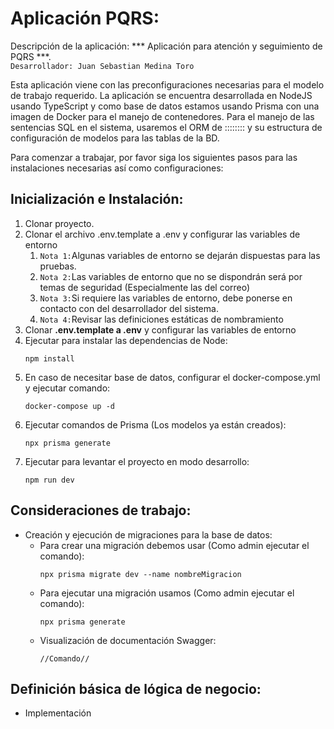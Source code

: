 
# Aplicación PQRS:

Descripción de la aplicación: *** Aplicación para atención y seguimiento de PQRS ***.\
``Desarrollador: Juan Sebastian Medina Toro``

Esta aplicación viene con las preconfiguraciones necesarias para el modelo de trabajo requerido. La aplicación se encuentra desarrollada en NodeJS usando TypeScript y como base de datos estamos usando Prisma con una imagen de Docker para el manejo de contenedores. Para el manejo de las sentencias SQL en el sistema, usaremos el ORM de :::::::: y su estructura de configuración de modelos para las tablas de la BD.

Para comenzar a trabajar, por favor siga los siguientes pasos para las instalaciones necesarias así como configuraciones:

## Inicialización e Instalación:
1. Clonar proyecto.
2. Clonar el archivo .env.template a .env y configurar las variables de entorno
   1. ``Nota 1:``Algunas variables de entorno se dejarán dispuestas para las pruebas.
   2. ``Nota 2:``Las variables de entorno que no se dispondrán será por temas de seguridad (Especialmente las del correo)
   3. ``Nota 3:``Si requiere las variables de entorno, debe ponerse en contacto con del desarrollador del sistema.
   4. ``Nota 4:``Revisar las definiciones estáticas de nombramiento
3. Clonar **.env.template a .env** y configurar las variables de entorno
4. Ejecutar para instalar las dependencias de Node:
   ```
   npm install
   ```
5. En caso de necesitar base de datos, configurar el docker-compose.yml y ejecutar comando:
   ```
   docker-compose up -d
   ```
6. Ejecutar comandos de Prisma (Los modelos ya están creados):
   ```
   npx prisma generate
   ```
7. Ejecutar para levantar el proyecto en modo desarrollo:
   ```
   npm run dev
   ```

## Consideraciones de trabajo:
- Creación y ejecución de migraciones para la base de datos:
  - Para crear una migración debemos usar (Como admin ejecutar el comando):
    ```
    npx prisma migrate dev --name nombreMigracion
    ```
  - Para ejecutar una migración usamos (Como admin ejecutar el comando):
    ```
    npx prisma generate
    ```
  - Visualización de documentación Swagger:
    ```
    //Comando//
    ```

## Definición básica de lógica de negocio:
- Implementación
  